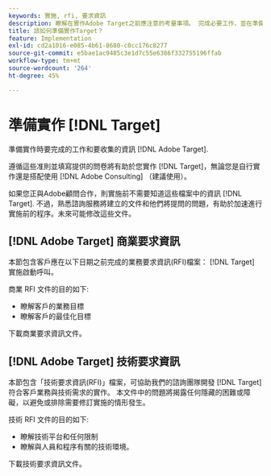 ```yaml
---
keywords: 實施, rfi, 要求資訊
description: 瞭解在實作Adobe Target之前應注意的考量事項。 完成必要工作，並在準備實作Target時收集資訊。
title: 該如何準備實作Target？
feature: Implementation
exl-id: cd2a1016-e085-4b61-8680-c0cc176c8277
source-git-commit: e5bae1ac9485c3e1d7c55e6386f332755196ffab
workflow-type: tm+mt
source-wordcount: '264'
ht-degree: 45%

---
```


# 準備實作 [!DNL Target]

準備實作時要完成的工作和要收集的資訊 [!DNL Adobe Target].

遵循這些准則並填寫提供的問卷將有助於您實作 [!DNL Target]，無論您是自行實作還是搭配使用 [!DNL Adobe Consulting] （建議使用）。

如果您正與Adobe顧問合作，則實施前不需要知道這些檔案中的資訊 [!DNL Target]. 不過，熟悉諮詢服務將建立的文件和他們將提問的問題，有助於加速進行實施前的程序。未來可能修改這些文件。

## [!DNL Adobe Target] 商業要求資訊

本節包含客戶應在以下日期之前完成的業務要求資訊(RFI)檔案： [!DNL Target] 實施啟動呼叫。

商業 RFI 文件的目的如下:

* 瞭解客戶的業務目標
* 瞭解客戶的最佳化目標

下載[](assets/business-rfi.docx)商業要求資訊文件。

## [!DNL Adobe Target] 技術要求資訊

本節包含「技術要求資訊(RFI)」檔案，可協助我們的諮詢團隊開發 [!DNL Target] 符合客戶業務與技術需求的實作。 本文件中的問題將揭露任何隱藏的困難或障礙，以避免或排除需要修訂實施的情形發生。

技術 RFI 文件的目的如下:

* 瞭解技術平台和任何限制
* 瞭解與人員和程序有關的技術環境。

下載[](assets/technical-rfi.docx)技術要求資訊文件。
